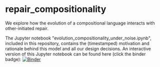 # repair_compositionality
We explore how the evolution of a compositional language interacts with other-initiated repair.

The Jupyter notebook "evolution_compositionality_under_noise.ipynb", included in this repository, contains the (timestamped) motivation and rationale behind this model and all our design decisions. An interactive version of this Jupyter notebook can be found here (click the binder badge): [![Binder](https://mybinder.org/badge_logo.svg)](https://mybinder.org/v2/gh/marieke-woensdregt/repair_compositionality/master?labpath=evolution_compositionality_under_noise.ipynb)
